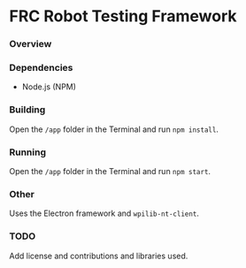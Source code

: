 # FRC Robot Testing Framework

### Overview

### Dependencies
- Node.js (NPM)

### Building
Open the `/app` folder in the Terminal and run `npm install`.

### Running
Open the `/app` folder in the Terminal and run `npm start`.

### Other
Uses the Electron framework and `wpilib-nt-client`.


### TODO

Add license and contributions and libraries used.